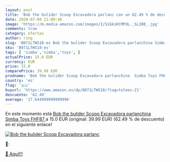 ```yaml
---
layout: post
title: 'Bob the bulider Scoop Excavadora parlanc con un 62.49 % de descuento'
date: 2020-07-09 21:09:48
image: 'https://m.media-amazon.com/images/I/51GksKCMPdL._SL200_.jpg'
comments: true
category: ofertas
author: ring
slug: 'B071LTWS18-es Bob the bulider Scoop Excavadora parlanchina Simba Toys FHF87'
sku: 'B071LTWS18-es'
tags: [ 'simba','simba','toys', ]
actualPrice: 15.0 EUR
currency: EUR
price: 15.0
comparePrice: 39.99 EUR
prodname: 'Bob the bulider Scoop Excavadora parlanchina  Simba Toys FHF87 '
country: 'es'
flag: '🇪🇸'
buyurl: 'https://www.amazon.es/dp/B071LTWS18/?tag=tolees-21'
descuento: '62.49'
average: '17.644999999999996'
---
```


En este momento está [Bob the bulider Scoop Excavadora parlanchina  Simba Toys FHF87 ](https://www.amazon.es/dp/B071LTWS18/?tag=tolees-21) a 15.0 EUR (original: 39.99 EUR) (62.49 %  de descuento) en el siguiente enlace!

[![Bob the bulider Scoop Excavadora parlanc](https://m.media-amazon.com/images/I/51GksKCMPdL._SL200_.jpg)](https://www.amazon.es/dp/B071LTWS18/?tag=tolees-21)

🔎:


[🛒 Aquí!!!](https://www.amazon.es/dp/B071LTWS18/?tag=tolees-21)
